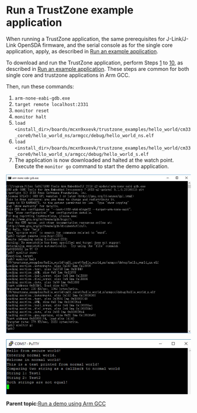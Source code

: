 # Run a TrustZone example application 

When running a TrustZone application, the same prerequisites for J-Link/J-Link OpenSDA firmware, and the serial console as for the single core application, apply, as described in [Run an example application](arm_gcc_run_an_example_application.md).

To download and run the TrustZone application, perform Steps [1](arm_gcc_run_an_example_application.md#step1) to [10](arm_gcc_run_an_example_application.md#step10), as described in [Run an example application](arm_gcc_run_an_example_application.md). These steps are common for both single core and trustzone applications in Arm GCC.

Then, run these commands:

1.  `arm-none-eabi-gdb.exe`
2.  `target remote localhost:2331`
3.  `monitor reset`
4.  `monitor halt`
5.  `load <install_dir>/boards/mcxn9xxevk/trustzone_examples/hello_world/cm33_core0/hello_world_ns/armgcc/debug/hello_world_ns.elf`
6.  `load <install_dir>/boards/mcxn9xxevk/trustzone_examples/hello_world/cm33_core0/hello_world_s/armgcc/debug/hello_world_s.elf`
7.  The application is now downloaded and halted at the watch point. Execute the `monitor go` command to start the demo application.

![](../images/arm_gcc_run_trustzone_example_loading_and_running.png "Loading and running the trustzone example")

![](../images/arm_gcc_run_trustzone_example_text_display.png "Text display of the trustzone hello_world application")

**Parent topic:**[Run a demo using Arm GCC](../topics/arm_gcc_run_a_demo_application.md)

